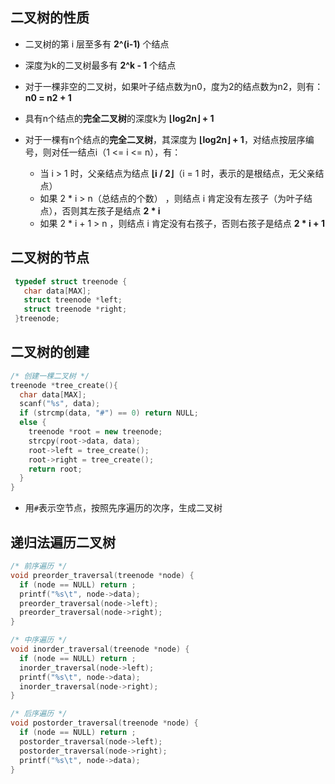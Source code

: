 ## 二叉树的性质

- 二叉树的第 i 层至多有 **2^(i-1)** 个结点

- 深度为k的二叉树最多有 **2^k - 1** 个结点

- 对于一棵非空的二叉树，如果叶子结点数为n0，度为2的结点数为n2，则有：**n0 = n2 + 1**

- 具有n个结点的**完全二叉树**的深度k为 **⌊log2n⌋ + 1**

- 对于一棵有n个结点的**完全二叉树**，其深度为 **⌊log2n⌋ + 1**，对结点按层序编号，则对任一结点i（1 <= i <= n），有：
  - 当 i > 1 时，父亲结点为结点 **⌊i / 2⌋**（i = 1 时，表示的是根结点，无父亲结点）
  - 如果 2 * i > n（总结点的个数） ，则结点 i 肯定没有左孩子（为叶子结点），否则其左孩子是结点 **2 * i** 
  - 如果 2 * i + 1 > n ，则结点 i 肯定没有右孩子，否则右孩子是结点 **2 * i + 1**     
## 二叉树的节点
```cpp
 typedef struct treenode {
   char data[MAX];
   struct treenode *left;
   struct treenode *right;
 }treenode;
``` 
## 二叉树的创建
```cpp
/* 创建一棵二叉树 */
treenode *tree_create(){
  char data[MAX];
  scanf("%s", data);
  if (strcmp(data, "#") == 0) return NULL;
  else {
    treenode *root = new treenode;
    strcpy(root->data, data);
    root->left = tree_create();
    root->right = tree_create();
    return root;
  }
}
```
- 用``#``表示空节点，按照先序遍历的次序，生成二叉树

## 递归法遍历二叉树
```cpp
/* 前序遍历 */
void preorder_traversal(treenode *node) {
  if (node == NULL) return ;
  printf("%s\t", node->data);
  preorder_traversal(node->left);
  preorder_traversal(node->right);
}

/* 中序遍历 */
void inorder_traversal(treenode *node) {
  if (node == NULL) return ;
  inorder_traversal(node->left);
  printf("%s\t", node->data);
  inorder_traversal(node->right);
}

/* 后序遍历 */
void postorder_traversal(treenode *node) {
  if (node == NULL) return ;
  postorder_traversal(node->left);
  postorder_traversal(node->right);
  printf("%s\t", node->data);
}
```

